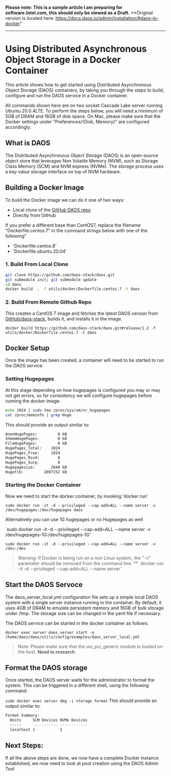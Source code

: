 **Please note: This is a sample article I am preparing for software.Intel.com, this should only be viewed as a Draft.**
**Original version is located here: https://docs.daos.io/admin/installation/#daos-in-docker"
***

# Using Distributed Asynchronous Object Storage in a Docker Container

This article shows how to get started using Distributed Asynchronous Object Storage (DAOS) containers, by taking you through the steps to build, configure and run the DAOS service in a Docker container. 

All commands shown here are on two socket Cascade Lake server running Ubuntu 20.0.4LTE. To perform the steps below, you will need a minimum of 5GB of DRAM and 16GB of disk space. On Mac, please make sure that the Docker settings under "Preferences/{Disk, Memory}" are configured accordingly.

## What is DAOS
The Distributed Asynchronous Object Storage (DAOS) is an open-source object store that leverages Non Volatile Memory (NVM), such as Storage Class Memory (SCM) and NVM express (NVMe). The storage process uses a key-value storage interface on top of NVM hardware.

## Building a Docker Image

To build the Docker image we can do it one of two ways:
- Local clone of the [GitHub DAOS repo](https://github.com/daos-stack/daos.git)
- Directly from GitHub

If you prefer a different base than CentOS7, replace the filename "Dockerfile.centos.7" in the command strings below with one of the following"
- 'Dockerfile.centos.8'
- 'Dockerfile.ubuntu.20.04'

### 1. Build From Local Clone

```bash
git clone https://github.com/daos-stack/daos.git 
git submodule init; git submodule update
cd daos
docker build  . -f utils/docker/Dockerfile.centos.7 -t daos
```

### 2. Build From Remote Github Repo
This creates a CentOS 7 image and fetches the latest DAOS version from [GitHub/daos-stack](https://github.com/daos-stack/daos/tree/master/utils/docker), builds it, and installs it in the image.

`docker build https://github.com/daos-stack/daos.git#release/1.2 -f utils/docker/Dockerfile.centos.7 -t daos`


## Docker Setup
Once the image has been created, a container will need to be started to run the DAOS service. 

### Setting Hugepages
At this stage depending on how hugepages is configured you may or may not get errors, so for consistency we will configure hugepages before running the docker image:

```bash
echo 1024 | sudo tee /proc/sys/vm/nr_hugepages
cat /proc/meminfo | grep Huge
```

This should provide an output similar to:

```bash
AnonHugePages:         0 kB
ShmemHugePages:        0 kB
FileHugePages:         0 kB
HugePages_Total:    1024
HugePages_Free:     1024
HugePages_Rsvd:        0
HugePages_Surp:        0
Hugepagesize:       2048 kB
Hugetlb:         2097152 kB
```
### Starting the Docker Container
Now we need to start the docker container, by invoking 'docker run'

`sudo docker run -it -d --privileged --cap-add=ALL --name server -v /dev/hugepages:/dev/hugepages daos`

Alternatively you can use 1G hugepages or no Hugepages as well

`sudo docker run -it -d --privileged --cap-add=ALL --name server -v /dev/hugepages-1G:/dev/hugepages-1G'

`sudo docker run -it -d --privileged --cap-add=ALL --name server -v /dev:/dev`

> Warning: If Docker is being run on a non Linux system, the "-v" parameter should be removed from the command line.
** `docker run -it -d --privileged --cap-add=ALL --name server'

## Start the DAOS Servoce
The daos_server_local.yml configuration file sets up a simple local DAOS system with a single server instance running in the container. By default, it uses 4GB of DRAM to emulate persistent memory and 16GB of bulk storage under /tmp. The storage size can be changed in the yaml file if necessary.

The DAOS service can be started in the docker container as follows:

`docker exec server daos_server start -o /home/daos/daos/utils/config/examples/daos_server_local.yml`

> Note: Please make sure that the uio_pci_generic module is loaded on the host. **Need to research**

## Format the DAOS storage
Once started, the DAOS server waits for the administrator to format the system. This can be triggered in a different shell, using the following command:

`sudo docker exec server dmg -i storage format`
This should provide an output similar to:

```bash
Format Summary:
  Hosts     SCM Devices NVMe Devices
  -----     ----------- ------------
  localhost 1           1
```

## Next Steps:
If all the above steps are done, we now have a complete Docker instance established, we now need to look at pool creation using the DAOS Admin Tool


